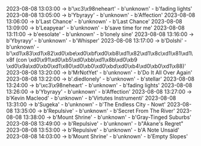 2023-08-08 13:03:00 -> b'\xc3\x98neheart' - b'unknown' - b'fading lights'
2023-08-08 13:05:00 -> b'Ybyrayy' - b'unknown' - b'Affection'
2023-08-08 13:06:00 -> b'Last Chance' - b'unknown' - b'Last Chance'
2023-08-08 13:09:00 -> b'Leapyear' - b'unknown' - b'save time for me'
2023-08-08 13:11:00 -> b'eesolate' - b'unknown' - b'lonely sine'
2023-08-08 13:16:00 -> b'Ybyrayy' - b'unknown' - b'Whisper'
2023-08-08 13:17:00 -> b'Dolshi' - b'unknown' - b'\xd1\x83\xd1\x82\xd0\xbe\xd0\xbf\xd0\xb8\xd1\x82\xd1\x8c\xd1\x81\xd1\x8f (con \xd0\x91\xd0\xb5\xd0\xbb\xd1\x8b\xd0\xb9 \xd0\x9a\xd0\xb0\xd1\x80\xd0\xb0\xd0\xbd\xd0\xb4\xd0\xb0\xd1\x88)'
2023-08-08 13:20:00 -> b'MrNotYet' - b'unknown' - b'Do It All Over Again'
2023-08-08 13:22:00 -> b'.diedlonely' - b'unknown' - b'stellar'
2023-08-08 13:24:00 -> b'\xc3\x98neheart' - b'unknown' - b'fading lights'
2023-08-08 13:26:00 -> b'Ybyrayy' - b'unknown' - b'Affection'
2023-08-08 13:27:00 -> b'Kevin Macleod' - b'unknown' - b'Virtutes Instrumenti'
2023-08-08 13:31:00 -> b'Sugeka' - b'unknown' - b'The Endless City - Nowt'
2023-08-08 13:35:00 -> b'Repulsive' - b'unknown' - b'Secret From The River'
2023-08-08 13:38:00 -> b'Mount Shrine' - b'unknown' - b'Gray-Tinged Suburbs'
2023-08-08 13:49:00 -> b'Repulsive' - b'unknown' - b"Akane's Regret"
2023-08-08 13:53:00 -> b'Repulsive' - b'unknown' - b'A Note Unsaid'
2023-08-08 14:03:00 -> b'Mount Shrine' - b'unknown' - b'Empty Slopes'
